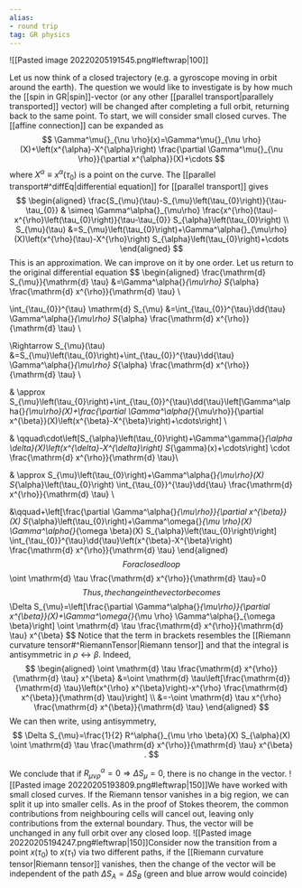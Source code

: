 ```yaml
---
alias: 
- round trip
tag: GR physics
---
```


![[Pasted image 20220205191545.png#leftwrap|100]]

Let us now think of a closed trajectory (e.g. a gyroscope moving in orbit around the earth).
The question we would like to investigate is by how much the [[spin in GR|spin]]-vector (or any other [[parallel transport|parallely transported]] vector) will be changed after completing a full orbit, returning back to the same point. To start, we will consider small closed curves. The [[affine connection]] can be expanded as
$$
\Gamma^\mu{}_{\nu \rho}(x)=\Gamma^\mu{}_{\nu \rho}(X)+\left(x^{\alpha}-X^{\alpha}\right) \frac{\partial \Gamma^\mu{}_{\nu \rho}}{\partial x^{\alpha}}(X)+\cdots
$$
where $X^{\alpha} \equiv x^{\alpha}\left(\tau_{0}\right)$ is a point on the curve. The [[parallel transport#^diffEq|differential equation]]  for [[parallel transport]] gives
$$
\begin{aligned}
\frac{S_{\mu}(\tau)-S_{\mu}\left(\tau_{0}\right)}{\tau-\tau_{0}} & \simeq \Gamma^\alpha{}_{\mu\rho} \frac{x^{\rho}(\tau)-x^{\rho}\left(\tau_{0}\right)}{\tau-\tau_{0}} S_{\alpha}\left(\tau_{0}\right) \\
S_{\mu}(\tau) &=S_{\mu}\left(\tau_{0}\right)+\Gamma^\alpha{}_{\mu\rho}(X)\left(x^{\rho}(\tau)-X^{\rho}\right) S_{\alpha}\left(\tau_{0}\right)+\cdots
\end{aligned}
$$
This is an approximation. We can improve on it by one order. Let us return to the original differential equation
$$
\begin{aligned}
\frac{\mathrm{d} S_{\mu}}{\mathrm{d} \tau} &=\Gamma^\alpha{}_{\mu\rho} S_{\alpha} \frac{\mathrm{d} x^{\rho}}{\mathrm{d} \tau} \\

\int_{\tau_{0}}^{\tau} \mathrm{d} S_{\mu} &=\int_{\tau_{0}}^{\tau}\dd{\tau} \Gamma^\alpha{}_{\mu\rho} S_{\alpha} \frac{\mathrm{d} x^{\rho}}{\mathrm{d} \tau} \\

\Rightarrow S_{\mu}(\tau) &=S_{\mu}\left(\tau_{0}\right)+\int_{\tau_{0}}^{\tau}\dd{\tau} \Gamma^\alpha{}_{\mu\rho} S_{\alpha} \frac{\mathrm{d} x^{\rho}}{\mathrm{d} \tau} \\

& \approx S_{\mu}\left(\tau_{0}\right)+\int_{\tau_{0}}^{\tau}\dd{\tau}\left[\Gamma^\alpha{}_{\mu\rho}(X)+\frac{\partial \Gamma^\alpha{}_{\mu\rho}}{\partial x^{\beta}}(X)\left(x^{\beta}-X^{\beta}\right)+\cdots\right] \\

& \qquad\cdot\left[S_{\alpha}\left(\tau_{0}\right)+\Gamma^\gamma{}_{\alpha \delta}(X)\left(x^{\delta}-X^{\delta}\right) S_{\gamma}(x)+\cdots\right] \cdot \frac{\mathrm{d} x^{\rho}}{\mathrm{d} \tau}\\

& \approx S_{\mu}\left(\tau_{0}\right)+\Gamma^\alpha{}_{\mu\rho}(X) S_{\alpha}\left(\tau_{0}\right) \int_{\tau_{0}}^{\tau}\dd{\tau} \frac{\mathrm{d} x^{\rho}}{\mathrm{d} \tau} \\

&\qquad+\left[\frac{\partial \Gamma^\alpha{}_{\mu\rho}}{\partial x^{\beta}}(X) S_{\alpha}\left(\tau_{0}\right)+\Gamma^\omega{}_{\mu \rho}(X) \Gamma^\alpha{}_{\omega \beta}(X) S_{\alpha}\left(\tau_{0}\right)\right] \int_{\tau_{0}}^{\tau}\dd{\tau}\left(x^{\beta}-X^{\beta}\right) \frac{\mathrm{d} x^{\rho}}{\mathrm{d} \tau}
\end{aligned}
$$
For a closed loop
$$
\oint \mathrm{d} \tau \frac{\mathrm{d} x^{\rho}}{\mathrm{d} \tau}=0
$$
Thus, the change in the vector becomes
$$
\Delta S_{\mu}=\left[\frac{\partial \Gamma^\alpha{}_{\mu\rho}}{\partial x^{\beta}}(X)+\Gamma^\omega{}_{\mu \rho} \Gamma^\alpha{}_{\omega \beta}\right] \oint \mathrm{d} \tau \frac{\mathrm{d} x^{\rho}}{\mathrm{d} \tau} x^{\beta}
$$
Notice that the term in brackets resembles the [[Riemann curvature tensor#^RiemannTensor|Riemann tensor]] and that the integral is antisymmetric in $\rho \leftrightarrow \beta$. Indeed,
$$
\begin{aligned}
\oint \mathrm{d} \tau \frac{\mathrm{d} x^{\rho}}{\mathrm{d} \tau} x^{\beta} &=\oint \mathrm{d} \tau\left[\frac{\mathrm{d}}{\mathrm{d} \tau}\left(x^{\rho} x^{\beta}\right)-x^{\rho} \frac{\mathrm{d} x^{\beta}}{\mathrm{d} \tau}\right] \\
&=-\oint \mathrm{d} \tau x^{\rho} \frac{\mathrm{d} x^{\beta}}{\mathrm{d} \tau}
\end{aligned}
$$
We can then write, using antisymmetry,
$$
\Delta S_{\mu}=\frac{1}{2} R^\alpha{}_{\mu \rho \beta}(X) S_{\alpha}(X) \oint \mathrm{d} \tau \frac{\mathrm{d} x^{\rho}}{\mathrm{d} \tau} x^{\beta} .
$$

We conclude that if $R_{\mu \nu \rho}^{\alpha}=0 \Rightarrow \Delta S_{\mu}=0$, there is no change in the vector.
![[Pasted image 20220205193809.png#leftwrap|150]]We have worked with small closed curves. If the Riemann tensor vanishes in a big region, we can split it up into smaller cells. As in the proof of Stokes theorem, the common contributions from neighbouring cells will cancel out, leaving only contributions from the external boundary. Thus, the vector will be unchanged in any full orbit over any closed loop.
![[Pasted image 20220205194247.png#leftwrap|150]]Consider now the transition from a point $x\left(\tau_{0}\right)$ to $x\left(\tau_{1}\right)$ via two different paths, if the [[Riemann curvature tensor|Riemann tensor]] vanishes, then the change of the vector will be independent of the path $\Delta S_{A}=\Delta S_{B}$ (green and blue arrow would coincide)